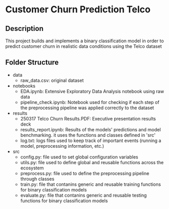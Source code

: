 # Customer Churn Prediction Telco

## Description

This project builds and implements a binary classification model in order to predict customer churn in realistic data conditions using the Telco dataset

## Folder Structure
- data
    - raw_data.csv: original dataset
- notebooks
    - EDA.ipynb: Extensive Exploratory Data Analysis notebook using raw data
    - pipeline_check.ipynb: Notebook used for checking if each step of the preprocessing pipeline was applied correctly to the dataset
- results
    - 250317 Telco Churn Results.PDF: Executive presentation results deck
    - results_report.ipynb: Results of the models' predictions and model benchmarking. it uses the functions and classes defined in 'src'
    - log.txt: logs files used to keep track of important events (running a model, preprocessing information, etc.)
- src
    - config.py: file used to set global configuration variables
    - utils.py: file used to define global and reusable functions across the ecosystem
    - preprocess.py: file used to define the preprocessing pipeline through classes
    - train.py: file that contanins generic and reusable training functions for binary classification  models
    - evaluate.py: file that contanins generic and reusable testing functions for binary classification  models
